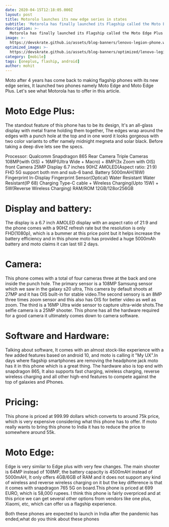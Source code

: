 ```yaml
---
date: 2020-04-15T12:18:05.000Z
layout: post
title: Motorolo launches its new edge series in states
subtitle: 'Motorola has finally launched its Flagship called the Moto Edge Plus and a Premium Budget Phone called the Moto Edge Plus, will this new phone get Moto back on the right track, let's find out in the article'
description: >-
  Motorola has finally launched its Flagship called the Moto Edge Plus and a Premium Budget Phone called the Moto Edge Plus, will this new phone get Moto back on the right track, let's find out in the article
image: >-
  https://devskrate.github.io/assets/blog-banners/lenovo-legion-phone.webp
optimized_image: >-
  https://devskrate.github.io/assets/blog-banners/optimized/lenovo-legion-phone.webp
category: [mobile]
tags: [oneplus, flaship, android]
author: mohit
---
```


Moto after 4 years has come back to making flagship phones with its new edge series, 
It launched two phones namely Moto Edge and Moto Edge Plus. Let's see what Motorola has to offer 
in this article.

# Moto Edge Plus:
The standout feature of this phone has to be its design, It's 
an all-glass display with metal frame holding them together, The 
edges wrap around the edges with a punch hole at the top and in 
one word it looks gorgeous with two color variants to offer namely midnight 
megneta and solar black. Before 
taking a deep dive lets see the specs.

Processor:	Qualcomm Snapdragon 865
Rear Camera	Triple Cameras 108MP(with OIS) + 16MP(Ultra Wide + Macro) + 8MP(3x Zoom with OIS)
front Camera	25MP
Display	        6.7 inches 90HZ AMOLED(Aspect ratio: 21:9) FHD
5G support	both mm and sub-6 band.
Battery	        5000mAH(18W)
Fingerprint	In-Display Fingerprint Sensor(Optical)
Water Resistant	Water Resistant(IP 68)
Charging	Type-C cable + Wireless Charging(Upto 15W) + 5W(Reverse Wireless Charging)
RAM/ROM         12GB/128or256GB

# Display and battery:  
The display is a 6.7 inch AMOLED display with an aspect ratio of 21:9 and the phone comes with a 90HZ refresh rate but the resolution is only FHD(1080p), which is a bummer at this price point but it helps increase the battery efficiency and in 
this phone moto has provided a huge 5000mAh battery and moto claims it can last till 2 days.

# Camera:
This phone comes with a total of four cameras three at the back and one inside the punch hole. The primary sensor is a 108MP 
Samsung sensor which we saw in the galaxy s20 ultra, This camera by default shoots at 27MP and it has OIS built-in for stable video.The 
second sensory is an 8MP three times zoom sensor and this also has OIS for better video as well as zoom. The third is a 16MP Ultra wide sensor to capture ultra-wide shots.The selfie camera is a 25MP shooter. This phone has all the hardware required for a good camera it ultimately comes down to
camera software.

# Software and Hardware:
Talking about software, It comes with an almost stock-like experience with a few added features based on android 10, and moto is calling it "My UX".In days where flagship smartphones are removing the headphone jack moto has it in this phone which is a great thing.
The hardware also is top end with snapdragon 865, It also supports fast charging, wireless charging, reverse wireless charging 
and all other high-end features to compete against the top of galaxies and iPhones.

# Pricing:
This phone is priced at 999.99 dollars which converts to around 75k price, which is very expensive considering what this phone has to offer.
If moto really wants to bring this phone to India it has to reduce the price to somewhere around 55k. 

# Moto Edge:
Edge is very similar to Edge plus with very few changes. The main shooter is 64MP instead of 108MP, the battery capacity is 4500mAH instead of 5000mAH, It 
only offers 4GB/6GB of RAM and it does not support any kind of wireless and reverse wireless charging on it but the key 
difference is that it comes with snapdragon 765 5G on board.This phone is priced at 699 EURO, which is 58,000 rupees. I think this phone is fairly overpriced and at this price we can get several other options
from vendors like one plus, Xiaomi, etc, which can offer us a flagship experience.    

Both these phones are expected to launch in India after the pandemic has ended,what do you think about these phones
